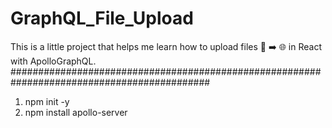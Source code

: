 # GraphQL_File_Upload
This is a little project that helps me learn how to upload files :floppy_disk: :arrow_right: :globe_with_meridians: in React with ApolloGraphQL.
############################################################################################
1. npm init -y
2. npm install apollo-server





